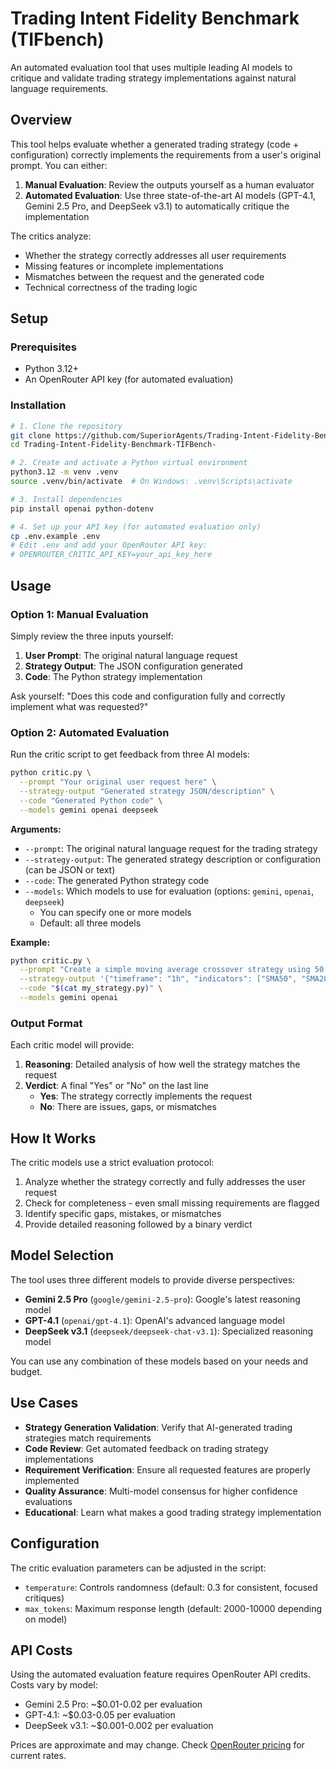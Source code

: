 # Trading Intent Fidelity Benchmark (TIFbench)

An automated evaluation tool that uses multiple leading AI models to critique and validate trading strategy implementations against natural language requirements.

## Overview

This tool helps evaluate whether a generated trading strategy (code + configuration) correctly implements the requirements from a user's original prompt. You can either:

1. **Manual Evaluation**: Review the outputs yourself as a human evaluator
2. **Automated Evaluation**: Use three state-of-the-art AI models (GPT-4.1, Gemini 2.5 Pro, and DeepSeek v3.1) to automatically critique the implementation

The critics analyze:
- Whether the strategy correctly addresses all user requirements
- Missing features or incomplete implementations
- Mismatches between the request and the generated code
- Technical correctness of the trading logic

## Setup

### Prerequisites
- Python 3.12+
- An OpenRouter API key (for automated evaluation)

### Installation

```bash
# 1. Clone the repository
git clone https://github.com/SuperiorAgents/Trading-Intent-Fidelity-Benchmark-TIFBench-.git
cd Trading-Intent-Fidelity-Benchmark-TIFBench-

# 2. Create and activate a Python virtual environment
python3.12 -m venv .venv
source .venv/bin/activate  # On Windows: .venv\Scripts\activate

# 3. Install dependencies
pip install openai python-dotenv

# 4. Set up your API key (for automated evaluation only)
cp .env.example .env
# Edit .env and add your OpenRouter API key:
# OPENROUTER_CRITIC_API_KEY=your_api_key_here
```

## Usage

### Option 1: Manual Evaluation

Simply review the three inputs yourself:

1. **User Prompt**: The original natural language request
2. **Strategy Output**: The JSON configuration generated
3. **Code**: The Python strategy implementation

Ask yourself: "Does this code and configuration fully and correctly implement what was requested?"

### Option 2: Automated Evaluation

Run the critic script to get feedback from three AI models:

```bash
python critic.py \
  --prompt "Your original user request here" \
  --strategy-output "Generated strategy JSON/description" \
  --code "Generated Python code" \
  --models gemini openai deepseek
```

**Arguments:**
- `--prompt`: The original natural language request for the trading strategy
- `--strategy-output`: The generated strategy description or configuration (can be JSON or text)
- `--code`: The generated Python strategy code
- `--models`: Which models to use for evaluation (options: `gemini`, `openai`, `deepseek`)
  - You can specify one or more models
  - Default: all three models

**Example:**

```bash
python critic.py \
  --prompt "Create a simple moving average crossover strategy using 50 and 200 period SMAs" \
  --strategy-output '{"timeframe": "1h", "indicators": ["SMA50", "SMA200"]}' \
  --code "$(cat my_strategy.py)" \
  --models gemini openai
```

### Output Format

Each critic model will provide:
1. **Reasoning**: Detailed analysis of how well the strategy matches the request
2. **Verdict**: A final "Yes" or "No" on the last line
   - **Yes**: The strategy correctly implements the request
   - **No**: There are issues, gaps, or mismatches

## How It Works

The critic models use a strict evaluation protocol:

1. Analyze whether the strategy correctly and fully addresses the user request
2. Check for completeness - even small missing requirements are flagged
3. Identify specific gaps, mistakes, or mismatches
4. Provide detailed reasoning followed by a binary verdict

## Model Selection

The tool uses three different models to provide diverse perspectives:

- **Gemini 2.5 Pro** (`google/gemini-2.5-pro`): Google's latest reasoning model
- **GPT-4.1** (`openai/gpt-4.1`): OpenAI's advanced language model
- **DeepSeek v3.1** (`deepseek/deepseek-chat-v3.1`): Specialized reasoning model

You can use any combination of these models based on your needs and budget.

## Use Cases

- **Strategy Generation Validation**: Verify that AI-generated trading strategies match requirements
- **Code Review**: Get automated feedback on trading strategy implementations
- **Requirement Verification**: Ensure all requested features are properly implemented
- **Quality Assurance**: Multi-model consensus for higher confidence evaluations
- **Educational**: Learn what makes a good trading strategy implementation

## Configuration

The critic evaluation parameters can be adjusted in the script:

- `temperature`: Controls randomness (default: 0.3 for consistent, focused critiques)
- `max_tokens`: Maximum response length (default: 2000-10000 depending on model)

## API Costs

Using the automated evaluation feature requires OpenRouter API credits. Costs vary by model:
- Gemini 2.5 Pro: ~$0.01-0.02 per evaluation
- GPT-4.1: ~$0.03-0.05 per evaluation
- DeepSeek v3.1: ~$0.001-0.002 per evaluation

Prices are approximate and may change. Check [OpenRouter pricing](https://openrouter.ai/) for current rates.
